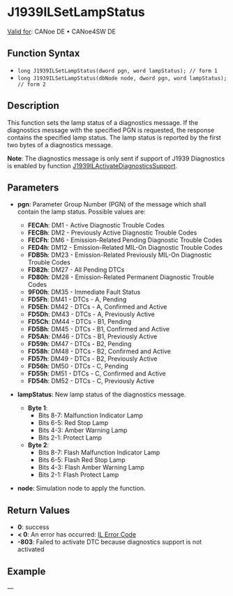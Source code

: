 # J1939ILSetLampStatus

[Valid for](../../../../Shared/FeatureAvailability.md): CANoe DE • CANoe4SW DE

## Function Syntax

- `long J1939ILSetLampStatus(dword pgn, word lampStatus); // form 1`
- `long J1939ILSetLampStatus(dbNode node, dword pgn, word lampStatus); // form 2`

## Description

This function sets the lamp status of a diagnostics message. If the diagnostics message with the specified PGN is requested, the response contains the specified lamp status. The lamp status is reported by the first two bytes of a diagnostics message.

**Note**: The diagnostics message is only sent if support of J1939 Diagnostics is enabled by function [J1939ILActivateDiagnosticsSupport](CAPLfunctionJ1939ILActivateDiagnosticsSupport.md).

## Parameters

- **pgn**: Parameter Group Number (PGN) of the message which shall contain the lamp status. Possible values are:
  - **FECAh**: DM1 - Active Diagnostic Trouble Codes
  - **FECBh**: DM2 - Previously Active Diagnostic Trouble Codes
  - **FECFh**: DM6 - Emission-Related Pending Diagnostic Trouble Codes
  - **FED4h**: DM12 - Emission-Related MIL-On Diagnostic Trouble Codes
  - **FDB5h**: DM23 - Emission-Related Previously MIL-On Diagnostic Trouble Codes
  - **FD82h**: DM27 - All Pending DTCs
  - **FD80h**: DM28 - Emission-Related Permanent Diagnostic Trouble Codes
  - **9F00h**: DM35 - Immediate Fault Status
  - **FD5Fh**: DM41 - DTCs - A, Pending
  - **FD5Eh**: DM42 - DTCs - A, Confirmed and Active
  - **FD5Dh**: DM43 - DTCs - A, Previously Active
  - **FD5Ch**: DM44 - DTCs - B1, Pending
  - **FD5Bh**: DM45 - DTCs - B1, Confirmed and Active
  - **FD5Ah**: DM46 - DTCs - B1, Previously Active
  - **FD59h**: DM47 - DTCs - B2, Pending
  - **FD58h**: DM48 - DTCs - B2, Confirmed and Active
  - **FD57h**: DM49 - DTCs - B2, Previously Active
  - **FD56h**: DM50 - DTCs - C, Pending
  - **FD55h**: DM51 - DTCs - C, Confirmed and Active
  - **FD54h**: DM52 - DTCs - C, Previously Active

- **lampStatus**: New lamp status of the diagnostics message.
  - **Byte 1**:
    - Bits 8-7: Malfunction Indicator Lamp
    - Bits 6-5: Red Stop Lamp
    - Bits 4-3: Amber Warning Lamp
    - Bits 2-1: Protect Lamp
  - **Byte 2**:
    - Bits 8-7: Flash Malfunction Indicator Lamp
    - Bits 6-5: Flash Red Stop Lamp
    - Bits 4-3: Flash Amber Warning Lamp
    - Bits 2-1: Flash Protect Lamp

- **node**: Simulation node to apply the function.

## Return Values

- **0**: success
- **< 0**: An error has occurred: [IL Error Code](../../../CAPLfunctionsISOj1939ErrorCodes.md)
- **-803**: Failed to activate DTC because diagnostics support is not activated

## Example

—
